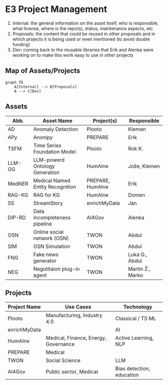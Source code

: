 # E3 Project Management

1. Internal: the general information on the asset itself, who is responsible, what license, where is the repo(s), status, maintenance aspects, etc
2. Proposals: the content that could be reused in other proposals and in which projects it is being used or even mentioned (to avoid double funding)
3. Dev: coming back to the reusable libraries that Erik and Alenka were working on to make this work easy to use in other projects

## Map of Assets/Projects

```mermaid
graph TD
    A[Internal] --> B[Proposals]
    A --> C[Dev]
```

## Assets

| Abb. | Asset Name | Project(s) | Responsible |
| --- | --- | --- | --- |
| AD     | Anomaly Detection | Plooto | Klemen |
| APy    | Anonipy | PREPARE | Erik |
| TSFM   | Time Series Foundation Model | Plooto | Rok K. |
| LLM-OG | LLM-powerd Ontology Generation | HumAIne | Jože, Klemen |
| MedNER | Medical Named Entity Recognition | PREPARE, HumAIne | Erik |
| RAG-KG | RAG for KG | HumAIne | Domen |
| SS     | StreamStory | enrichMyData | Jan |
| DIP-RD | Data incompleteness pipeline | AI4Gov | Alenka |
| OSN    | Online social network (OSN) | TWON | Abdul |
| SIM    | OSN Simulation | TWON | Abdul |
| FNG    | Fake news generator | TWON | Luka G., Abdul |
| NEG    | Negotitaion plug-in agent | TWON | Martin Ž., Marko |




## Projects

| Project Name | Use Cases | Technology |
| --- | --- | --- |
| Plooto | Manufacturing, Industry 4.0 | Classical / TS ML |
| enrichMyData | | AI |
| HumAIne | Medical, Finance, Energy, Governance | Active Learning, NLP |
| PREPARE | Medical |  |
| TWON | Social Science | LLM
| AI4Gov | Public sector, Medical | Bias detection, education |

